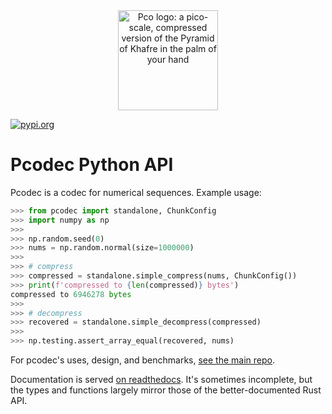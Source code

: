 <div style="text-align:center">
  <img alt="Pco logo: a pico-scale, compressed version of the Pyramid of Khafre in the palm of your hand" src="https://raw.githubusercontent.com/pcodec/pcodec/cac902e714077426d915f4fc397508b187c72380/images/logo.svg" width="160px">
</div>

[![pypi.org][pypi-badge]][pypi-url]

[pypi-badge]: https://img.shields.io/pypi/v/pcodec.svg

[pypi-url]: https://pypi.org/project/pcodec/

# Pcodec Python API

Pcodec is a codec for numerical sequences. Example usage:

```python
>>> from pcodec import standalone, ChunkConfig
>>> import numpy as np
>>> 
>>> np.random.seed(0)
>>> nums = np.random.normal(size=1000000)
>>> 
>>> # compress
>>> compressed = standalone.simple_compress(nums, ChunkConfig())
>>> print(f'compressed to {len(compressed)} bytes')
compressed to 6946278 bytes
>>> 
>>> # decompress
>>> recovered = standalone.simple_decompress(compressed)
>>> 
>>> np.testing.assert_array_equal(recovered, nums)

```

For pcodec's uses, design, and benchmarks, [see the main repo](https://github.com/pcodec/pcodec).

Documentation is served
[on readthedocs](https://pcodec.readthedocs.io/en/latest/).
It's sometimes incomplete, but the types and functions largely mirror those of
the better-documented Rust API.
